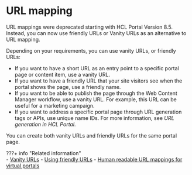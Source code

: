 # URL mapping

URL mappings were deprecated starting with HCL Portal Version 8.5. Instead, you can now use friendly URLs or Vanity URLs as an alternative to URL mapping.

Depending on your requirements, you can use vanity URLs, or friendly URLs:

-   If you want to have a short URL as an entry point to a specific portal page or content item, use a vanity URL.
-   If you want to have a friendly URL that your site visitors see when the portal shows the page, use a friendly name.
-   If you want to be able to publish the page through the Web Content Manager workflow, use a vanity URL. For example, this URL can be useful for a marketing campaign.
-   If you want to address a specific portal page through URL generation tags or APIs, use unique name IDs. For more information, see *URL generation in HCL Portal*.

You can create both vanity URLs and friendly URLs for the same portal page.


???+ info "Related information"  
    -   [Vanity URLs](../../../manage_content/wcm_delivery/vanity_url/index.md)
    -   [Using friendly URLs](../../../deployment/manage/portal_admin_tools/portal_user_interface/managing_pages/manage_pages_portlets/mp_friendly_url.md)
    -   [Human readable URL mappings for virtual portals](../../../build_sites/virtual_portal/vp_planning/shape_vp_ux/advppln_shpux_urlmap.md)

